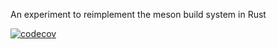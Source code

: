 An experiment to reimplement the meson build system in Rust

[![codecov](https://codecov.io/github/tmayoff/reson/graph/badge.svg?token=cK2iLhvcZ2)](https://codecov.io/github/tmayoff/reson)
